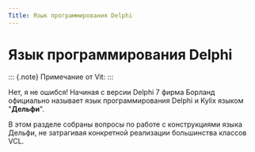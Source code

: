 ```yaml
---
Title: Язык программирования Delphi
---
```



Язык программирования Delphi
============================

::: {.note}
Примечание от Vit:
:::

Нет, я не ошибся! Начиная с версии Delphi 7 фирма Борланд официально
называет язык программирования Delphi и Kylix языком "**Дельфи**".

В этом разделе собраны вопросы по работе с конструкциями языка Дельфи,
не затрагивая конкретной реализации большинства классов VCL.

<!-- TOC -->
